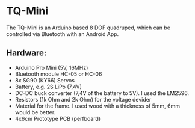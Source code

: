 # TQ-Mini
The TQ-Mini is an Arduino based 8 DOF quadruped, which can be controlled via Bluetooth with an Android App.

## Hardware:
- Arduino Pro Mini (5V, 16MHz)
- Bluetooth module HC-05 or HC-06
- 8x SG90 (KY66) Servos
- Battery, e.g. 2S LiPo (7,4V)
- DC-DC buck converter (7,4V of the battery to 5V). I used the LM2596. 
- Resistors (1k Ohm and 2k Ohm) for the voltage devider
- Material for the frame. I used wood with a thickness of 5mm, 6mm would be better.
- 4x6cm Prototype PCB (perfboard)
